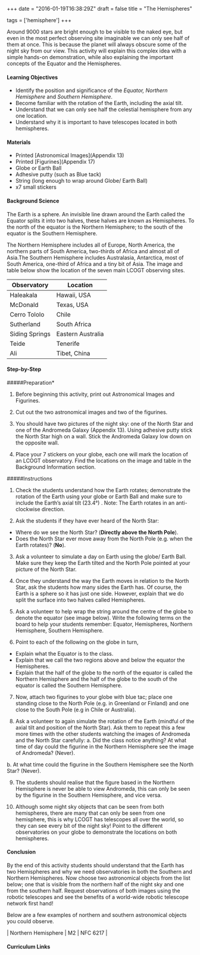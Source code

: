 +++
date = "2016-01-19T16:38:29Z"
draft = false
title = "The Hemispheres"

tags = ['hemisphere']
+++

Around 9000 stars are bright enough to be visible to the naked eye, but even in the most perfect observing site imaginable we can only see half of them at once. This is because the planet will always obscure some of the night sky from our view. This activity will explain this complex idea with a simple hands-on demonstration, while also explaining the important concepts of the Equator and the Hemispheres.

#### Learning Objectives

- Identify the position and significance of the *Equator, Northern Hemisphere* and *Southern Hemisphere*.
- Become familiar with the rotation of the Earth, including the axial tilt.
- Understand that we can only see half the celestial hemisphere from any one location.
- Understand why it is important to have telescopes located in both hemispheres.

#### Materials

- Printed [Astronomical Images](Appendix 13)
- Printed [Figurines](Appendix 17)
- Globe or Earth Ball
- Adhesive putty (such as Blue tack)
- String (long enough to wrap around Globe/ Earth Ball)
- x7 small stickers

#### Background Science

The Earth is a sphere. An invisible line drawn around the Earth called the Equator splits it into two halves, these halves are known as Hemispheres. To the north of the equator is the Northern Hemisphere; to the south of the equator is the Southern Hemisphere. 

The Northern Hemisphere includes all of Europe, North America, the northern parts of South America, two-thirds of Africa and almost all of Asia.The Southern Hemisphere includes Australasia, Antarctica, most of South America, one-third of Africa and a tiny bit of Asia. The image and table below show the location of the seven main LCOGT observing sites.

Observatory | Location
--- | ---
Haleakala | Hawaii, USA
McDonald | Texas, USA
Cerro Tololo | Chile
Sutherland | South Africa
Siding Springs | Eastern Australia
Teide | Tenerife
Ali | Tibet, China

#### Step-by-Step

#####Preparation*

1) Before beginning this activity, print out Astronomical Images and Figurines. 

2) Cut out the two astronomical images and two of the figurines. 

3) You should have two pictures of the night sky: one of the North Star and one of the Andromeda Galaxy (Appendix 13). Using adhesive putty stick the North Star high on a wall. Stick the Andromeda Galaxy low down on the opposite wall. 

4) Place your 7 stickers on your globe, each one will mark the location of an LCOGT observatory. Find the locations on the image and table in the Background Information section.

#####Instructions

1) Check the students understand how the Earth rotates; demonstrate the rotation of the Earth using your globe or Earth Ball and make sure to include the Earth’s axial tilt  (23.4°) . Note: The Earth rotates in an anti-clockwise direction.

2) Ask the students if they have ever heard of the North Star:
  - Where do we see the North Star? (**Directly above the North Pole**).
  - Does the North Star ever move away from the North Pole (e.g. when the Earth rotates)? (**No**).

3) Ask a volunteer to simulate a day on Earth using the globe/ Earth Ball. Make sure they keep the Earth tilted and the North Pole pointed at your picture of the North Star.

4) Once they understand the way the Earth moves in relation to the North Star, ask the students how many sides the Earth has. Of course, the Earth is a sphere so it has just one side. However, explain that we do split the surface into two halves called Hemispheres.

5) Ask a volunteer to help wrap the string around the centre of the globe to denote the equator (see image below). Write the following terms on the board to help your students remember: Equator, Hemispheres, Northern Hemisphere, Southern Hemisphere.

6) Point to each of the following on the globe in turn,  
  - Explain what the Equator is to the class.
  - Explain that we call the two regions above and below the equator the Hemispheres. 
  - Explain that the half of the globe to the north of the equator is called the Northern Hemisphere and the half of the globe to the south of the equator is called the Southern Hemisphere.

7) Now, attach two figurines to your globe with blue tac; place one standing close to the North Pole (e.g. in Greenland or Finland) and one close to the South Pole (e.g in Chile or Australia).

8) Ask a volunteer to again simulate the rotation of the Earth (mindful of the axial tilt and position of the North Star). Ask them to repeat this a few more times with the other students watching the images of Andromeda and the North Star carefully:
  a. Did the class notice anything? At what time of day could the figurine in the Northern Hemisphere see the image of Andromeda? (Never).

  b. At what time could the figurine in the Southern Hemisphere see the North Star? (Never).

9) The students should realise that the figure based in the Northern Hemisphere is never be able to view Andromeda, this can only be seen by the figurine in the Southern Hemisphere, and vice versa. 

10) Although some night sky objects that can be seen from both hemispheres, there are many that can only be seen from one hemisphere, this is why LCOGT has telescopes all over the world, so they can see every bit of the night sky! Point to the different observatories on your globe to demonstrate the locations on both hemispheres.

#### Conclusion

By the end of this activity students should understand that the Earth has two Hemispheres and why we need observatories in both the Southern and Northern Hemispheres. Now choose two astronomical objects from the list below; one that is visible from the northern half of the night sky and one from the southern half. Request observations of both images using the robotic telescopes and see the benefits of a world-wide robotic telescope network first hand!

Below are a few examples of northern and southern astronomical objects you could observe. 

| Northern Hemisphere | M2 | NFC 6217 | 

#### Curriculum Links
